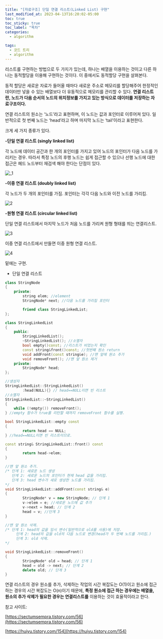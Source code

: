```yaml
---
title: "[자료구조] 단일 연결 리스트(Linked List) 구현"
last_modified_at: 2023-04-13T16:20:02-05:00
toc: true
toc_sticky: true
toc_label: "목차"
categories:
  - algorithm

tags:
  - 코드 트리
  - algorithm
---
```



리스트를 구현하는 방법으로 두 가지가 있는데, 하나는 배열을 이용하는 것이고 다른 하나는 동적할당을 이용해 구현하는 것이다. 이 중에서도 동적할당 구현을 살펴본다. 

동적 할당은 새로운 자료가 들어올 때마다 새로운 주소로 메모리를 할당해주어 한정적인 데이터만 넣을 수 있는 배열보다 더 유동적으로 메모리를 관리할 수 있다. **연결 리스트란, 노드가 다음 순서의 노드의 위치정보를 가지고 있는 방식으로 데이터를 저장하는 자료구조이다.** 

연결 리스트의 원소는 ‘노드’라고 표현하며, 이 노드는 값과 포인터로 이루어져 있다. 일반적으로 첫 번째 노드는 ‘head’라고 하며 마지막 노드는 ‘tail’이라고 표현한다. 

크게 세 가지 종류가 있다. 

**-단일 연결 리스트 (singly linked list)**

각 노드에 데이터 공간과 한 개의 포인터를 가지고 있어 노드의 포인터가 다음 노드를 가리키는 경우. 따라서 특정 노드의 후행 노드는 쉽게 접근할 수 있으나 선행 노드에 대한 접근은 헤드 노드부터 재검색 해야 한다는 단점이 있다. 

![_1](https://user-images.githubusercontent.com/63995044/231798988-65ce2fd5-10da-4f2a-bd03-ad06c2cbf2b7.png)

**-이중 연결 리스트 (doubly linked list)**

각 노드가 두 개의 포인터를 가짐. 포인터는 각각 다음 노드와 이전 노드를 가리킴.

![2](https://user-images.githubusercontent.com/63995044/231799003-1dec8d0b-0248-454a-a54f-0c1986fffdd6.png)

**-원형 연결 리스트 (circular linked list)**

단일 연결 리스트에서 마지막 노드가 처음 노드를 가리켜 원형 형태를 띄는 연결리스트. 

![3](https://user-images.githubusercontent.com/63995044/231799005-7f14d85b-624e-4e1f-94b5-f3732f76c5ed.png)

이중 연결 리스트에서 만들면 이중 원형 연결 리스트.

![4](https://user-images.githubusercontent.com/63995044/231799008-f135ac02-f2a2-4182-a6bd-d35a4ac5ee78.png)

밑에는 구현.

- 단일 연결 리스트

```cpp
class StringNode 
{
	private:
		string elem; //element
		StringNode* next; //다음 노드를 가리킬 포인터

		friend class StringLinkedList;
};

class StringLinkedList
{
	public:
		StringLinkedList();
		~StringLinkedList(); //소멸자
		bool empty()const; //리스트가 비었는지 확인
		const string&front()const; //첫번째 원소 return
		void addFront(const string&e); //맨 앞에 원소 추가
		void removeFront(); //맨 앞 원소 제거
	private:
		StringNode* head;
};

//생성자
StringLinkedList::StringLinkedList()
		:head(NULL){} // head==NULL이면 빈 리스트
//소멸자
StringLinkedList::~StringLinkedList()
{
	while (!empty()) removeFront();
} //empty 함수가 true를 리턴할 때까지 removeFront 함수를 실행.

bool StringLinkedList::empty const
{
		return head == NULL;
} //head==NULL이면 빈 리스트이므로.

const string& StringLinkedList::front() const
{
		return head->elem;
}

//맨 앞 원소 추가.
/* 단계 1: 새로운 노드 생성
   단계 2: 새로운 노드의 포인터가 현재 head 값을 가리킴.
   단계 3: head 변수가 새로 생성한 노드를 가리킴. 
*/
void StringLinkedList::addFront(const string& e)
{
		StringNode* v = new StringNode; // 단계 1
		v->elem = e; //새로운 노드에 값 추가
		v->next = head; // 단계 2
		head = v; //단계 3
}

//맨 앞 원소 삭제.
/* 단계 1: head의 값을 임시 변수(일반적으로 old를 사용)에 저장.
	 단계 2: head의 값을 old의 다음 노드로 변경(head가 두 번째 노드를 가리킴.)
	 단계 3: old 삭제.
*/

void StringLinkedList::removeFront() 
{
		StringNode* old = head; // 단계 1
		head = old -> next; // 단계 2
		delete old; // 단계 3
} 

```

연결 리스트의 경우 원소를 추가, 삭제하는 작업의 시간 복잡도는 O(1)이고 원소에 접근하는 경우의 시간 복잡도는 O(n)이기 때문에, **특정 원소에 접근 하는 경우에는 배열을, 원소의 추가 삭제가 필요한 경우는 연결리스트를** 이용하는 것이 효율적이라고 한다. 

참고 사이트:

[https://sectumsempra.tistory.com/56](https://sectumsempra.tistory.com/56)

[https://huiyu.tistory.com/154](https://huiyu.tistory.com/154)
